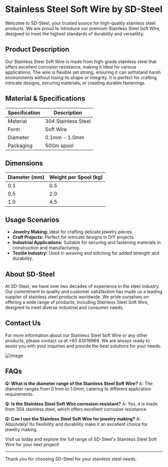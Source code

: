 # Stainless Steel Soft Wire by SD-Steel

Welcome to SD-Steel, your trusted source for high-quality stainless steel products. We are proud to introduce our premium Stainless Steel Soft Wire, designed to meet the highest standards of durability and versatility.

## Product Description

Our Stainless Steel Soft Wire is made from high-grade stainless steel that offers excellent corrosion resistance, making it ideal for various applications. The wire is flexible yet strong, ensuring it can withstand harsh environments without losing its shape or integrity. It is perfect for crafting intricate designs, securing materials, or creating durable fastenings.

## Material & Specifications

| Specification | Description |
|---------------|-------------|
| Material      | 304 Stainless Steel |
| Form          | Soft Wire   |
| Diameter      | 0.1mm - 1.0mm |
| Packaging     | 500m spool |

## Dimensions

| Diameter (mm) | Weight per Spool (kg) |
|---------------|-----------------------|
| 0.1            | 0.5                   |
| 0.5            | 2.0                   |
| 1.0            | 4.5                   |

## Usage Scenarios

- **Jewelry Making:** Ideal for crafting delicate jewelry pieces.
- **Craft Projects:** Perfect for intricate designs in DIY projects.
- **Industrial Applications:** Suitable for securing and fastening materials in construction and manufacturing.
- **Textile Industry:** Used in weaving and stitching for added strength and durability.

## About SD-Steel

At SD-Steel, we have over two decades of experience in the steel industry. Our commitment to quality and customer satisfaction has made us a leading supplier of stainless steel products worldwide. We pride ourselves on offering a wide range of products, including Stainless Steel Soft Wire, designed to meet diverse industrial and consumer needs.

## Contact Us

For more information about our Stainless Steel Soft Wire or any other products, please contact us at +65 83016969. We are always ready to assist you with your inquiries and provide the best solutions for your needs.

![Image](https://github.com/user-attachments/assets/2567258e-e124-4816-932d-1809bd27ef0b)

## FAQs

**Q: What is the diameter range of the Stainless Steel Soft Wire?**
A: The diameter ranges from 0.1mm to 1.0mm, catering to different application requirements.

**Q: Is the Stainless Steel Soft Wire corrosion-resistant?**
A: Yes, it is made from 304 stainless steel, which offers excellent corrosion resistance.

**Q: Can I use the Stainless Steel Soft Wire for jewelry making?**
A: Absolutely! Its flexibility and durability make it an excellent choice for jewelry making.

Visit us today and explore the full range of SD-Steel's Stainless Steel Soft Wire for your next project!

---

Thank you for choosing SD-Steel for your stainless steel needs.